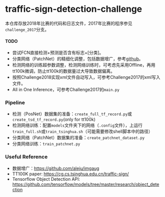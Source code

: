 # traffic-sign-detection-challenge

本仓库存放2018年比赛的代码和日志文件，2017年比赛的程序参见`challenge_2017`分支。

#### TODO
- 尝试FCN直接检测+预测是否含有标志+[分类]。
- 分类网络（PatchNet）的精细化调整，包括数据增广，参考[github](https://github.com/aleju/imgaug)。
- 检测网络的训练超参数调整，检测网络训练时，可考虑先采用Offline，再用tt100k微调，防止tt100k的数据量过大导致数据偏离。
- 按照Challenge2018实现xml文件自动写入，可参考Challenge2017的xml写入文件。
- All in One Inference，可参考Challenge2017的`main.py`

### Pipeline
- 检测（PosNet）数据集的准备：`create_full_tf_record.py`或`create_tsd_tf_record.py`(only for tt100k)
- 检测网络训练：配置`models`文件夹下的网络（`.config`文件），上运行`train_full.sh`或`train_tsinghua.sh`（可能需要修改shell脚本中的路径）
- 分类网络（PatchNet）数据集的准备：`create_patchnet_dataset.py`
- 分类网络训练：`train_patchnet.py`

### Useful Reference
- 数据增广：https://github.com/aleju/imgaug
- TT100K paper: https://cg.cs.tsinghua.edu.cn/traffic-sign/
- Tensorflow Object Detection API: https://github.com/tensorflow/models/tree/master/research/object_detection
